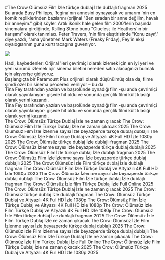 #The Crow Ölümsüz Film İzle türkçe dublaj İzle dublajlı fragman 2025  
Bu arada Busy Philipps, Regina'nın annesini oynayacak ve umarım 'nin en komik repliklerinden bazılarını (orijinal "Ben sıradan bir anne değilim, havalı bir anneyim." gibi) söyler. Artık ikonik hale gelen film 2000'lerin başında sinemalara girdiğinde, Rolling Stone bunu "Clueless ile Heathers'ın bir karışımı" olarak tanımladı. Peter Travers, 'nin film eleştirisinde "Konu zayıf," diye yazdı, "ama yönetmen Mark Waters (Freaky Friday), Fey'in ekşi diyaloglarının günü kurtaracağına güveniyor.  
  
[![](https://i.imgur.com/qSNzIqt.png)](https://movie.rssnews.media/jeRfHEVa.php)  
  
Hadi, kaybedenler; Orijinal 'leri çevrimiçi olarak izlemek için en iyi yeri ve yeni sürümü izlemek için sinema biletini nereden satın alacağınızı bulmak için alışverişe gidiyoruz.  
Başlangıçta bir Paramount Plus orijinali olarak düşünülmüş olsa da, filme şimdi özel bir sinema penceresi veriliyor – bu da  
Tina Fey tarafından yazılan ve başrolünde oynadığı film -şu anda çevrimiçi olarak yayınlanıyor- gişede hit oldu ve sonunda gençlik filmi kült klasiği olarak yerini kazandı.  
Tina Fey tarafından yazılan ve başrolünde oynadığı film -şu anda çevrimiçi olarak yayınlanıyor- gişede hit oldu ve sonunda gençlik filmi kült klasiği olarak yerini kazandı.  
The Crow: Ölümsüz Türkçe Dublaj İzle ne zaman çıkacak
The Crow: Ölümsüz Film İzle Türkçe Dublaj İzle ne zaman çıkacak 2025
The Crow: Ölümsüz Film İzle İzlenme sayısı İzle beyazperde türkçe dublaj dublajlı
The Crow: Ölümsüz İzle Film Türkçe Dublaj ve Altyazılı 4K Full HD İzle 1080p 2025
The Crow: Ölümsüz türkçe dublaj İzle dublajlı fragman 2025
The Crow: Ölümsüz İzlenme sayısı İzle beyazperde türkçe dublaj dublajlı 2025
The Crow: Ölümsüz Film İzle türkçe dublaj İzle dublajlı fragman 2025
The Crow: Ölümsüz Film İzle İzlenme sayısı İzle beyazperde türkçe dublaj dublajlı 2025
The Crow: Ölümsüz İzle Film türkçe dublaj İzle dublajlı fragman
The Crow: Ölümsüz Film İzle Türkçe Dublaj ve Altyazılı 4K Full HD İzle 1080p 2025
The Crow: Ölümsüz İzlenme sayısı İzle beyazperde türkçe dublaj dublajlı
The Crow: Ölümsüz Film İzle türkçe dublaj İzle dublajlı fragman
The Crow: Ölümsüz İzle film Türkçe Dublaj İzle Full Online 2025
The Crow: Ölümsüz Türkçe Dublaj İzle ne zaman çıkacak 2025
The Crow: Ölümsüz türkçe dublaj İzle dublajlı fragman
The Crow: Ölümsüz Türkçe Dublaj ve Altyazılı 4K Full HD İzle 1080p
The Crow: Ölümsüz Film İzle Türkçe Dublaj ve Altyazılı 4K Full HD İzle 1080p
The Crow: Ölümsüz İzle Film Türkçe Dublaj ve Altyazılı 4K Full HD İzle 1080p
The Crow: Ölümsüz İzle Film türkçe dublaj İzle dublajlı fragman 2025
The Crow: Ölümsüz İzle Film Türkçe Dublaj İzle ne zaman çıkacak
The Crow: Ölümsüz İzle Film İzlenme sayısı İzle beyazperde türkçe dublaj dublajlı 2025
The Crow: Ölümsüz İzle Film İzlenme sayısı İzle beyazperde türkçe dublaj dublajlı
The Crow: Ölümsüz Film İzle Türkçe Dublaj İzle ne zaman çıkacak
The Crow: Ölümsüz İzle film Türkçe Dublaj İzle Full Online
The Crow: Ölümsüz İzle Film Türkçe Dublaj İzle ne zaman çıkacak 2025
The Crow: Ölümsüz Türkçe Dublaj ve Altyazılı 4K Full HD İzle 1080p 2025